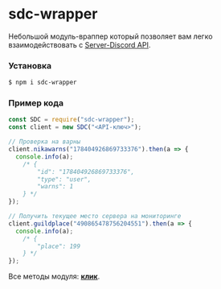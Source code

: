 # sdc-wrapper
Небольшой модуль-враппер который позволяет вам легко взаимодействовать с [Server-Discord API](https://docs.server-discord.com).

### Установка
```sh
$ npm i sdc-wrapper
```

### Пример кода
```js
const SDC = require("sdc-wrapper");
const client = new SDC("<API-ключ>");

// Проверка на варны
client.nikawarns("178404926869733376").then(a => {
  console.info(a);
    /* {
        "id": "178404926869733376",
        "type": "user",
        "warns": 1
    } */
});

// Получить текущее место сервера на мониторинге
client.guildplace("490865478756204551").then(a => {
  console.info(a);
    /* {
        "place": 199
    } */
});
```
Все методы модуля: **[клик](https://github.com/vladciphersky/sdc-api/blob/master/METHODS.md)**.
